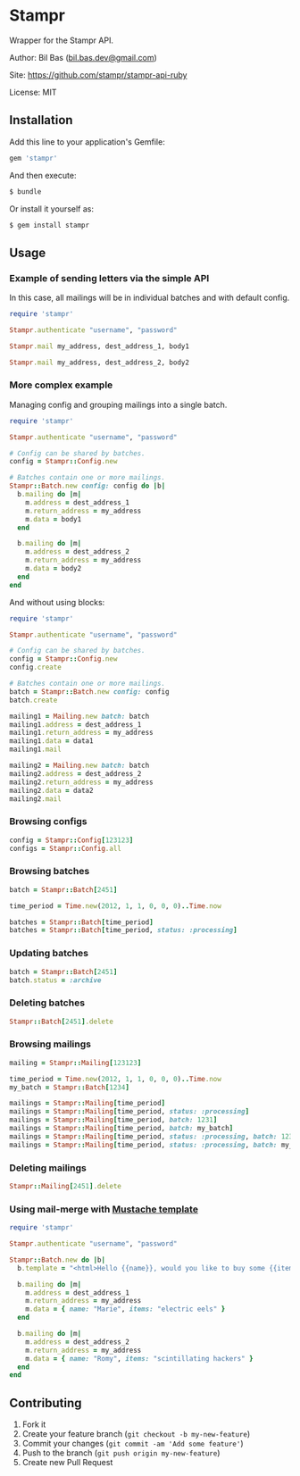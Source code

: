 Stampr
======

Wrapper for the Stampr API.

Author: Bil Bas (bil.bas.dev@gmail.com)

Site: https://github.com/stampr/stampr-api-ruby

License: MIT


Installation
------------

Add this line to your application's Gemfile:

```ruby
gem 'stampr'
```

And then execute:

```bash
$ bundle
```

Or install it yourself as:

```bash
$ gem install stampr
```

Usage
-----

### Example of sending letters via the simple API

In this case, all mailings will be in individual batches and with default config.

```ruby
require 'stampr'

Stampr.authenticate "username", "password"

Stampr.mail my_address, dest_address_1, body1

Stampr.mail my_address, dest_address_2, body2
```

### More complex example

Managing config and grouping mailings into a single batch.

```ruby
require 'stampr'

Stampr.authenticate "username", "password"

# Config can be shared by batches.
config = Stampr::Config.new

# Batches contain one or more mailings.
Stampr::Batch.new config: config do |b|
  b.mailing do |m|
    m.address = dest_address_1
    m.return_address = my_address
    m.data = body1
  end

  b.mailing do |m|
    m.address = dest_address_2
    m.return_address = my_address
    m.data = body2
  end
end
```

And without using blocks:

```ruby
require 'stampr'

Stampr.authenticate "username", "password"

# Config can be shared by batches.
config = Stampr::Config.new
config.create

# Batches contain one or more mailings.
batch = Stampr::Batch.new config: config
batch.create

mailing1 = Mailing.new batch: batch
mailing1.address = dest_address_1
mailing1.return_address = my_address
mailing1.data = data1
mailing1.mail

mailing2 = Mailing.new batch: batch
mailing2.address = dest_address_2
mailing2.return_address = my_address
mailing2.data = data2
mailing2.mail
```

### Browsing configs

```ruby
config = Stampr::Config[123123]
configs = Stampr::Config.all
```

### Browsing batches

```ruby
batch = Stampr::Batch[2451]

time_period = Time.new(2012, 1, 1, 0, 0, 0)..Time.now

batches = Stampr::Batch[time_period]
batches = Stampr::Batch[time_period, status: :processing]
```

### Updating batches

```ruby
batch = Stampr::Batch[2451]
batch.status = :archive
```

### Deleting batches

```ruby
Stampr::Batch[2451].delete
```

### Browsing mailings

```ruby
mailing = Stampr::Mailing[123123]

time_period = Time.new(2012, 1, 1, 0, 0, 0)..Time.now
my_batch = Stampr::Batch[1234]

mailings = Stampr::Mailing[time_period]
mailings = Stampr::Mailing[time_period, status: :processing]
mailings = Stampr::Mailing[time_period, batch: 1231]
mailings = Stampr::Mailing[time_period, batch: my_batch]
mailings = Stampr::Mailing[time_period, status: :processing, batch: 12313]
mailings = Stampr::Mailing[time_period, status: :processing, batch: my_batch]
```

### Deleting mailings

```ruby
Stampr::Mailing[2451].delete
```

### Using mail-merge with [Mustache template](http://mustache.github.io/)

```ruby
require 'stampr'

Stampr.authenticate "username", "password"

Stampr::Batch.new do |b|
  b.template = "<html>Hello {{name}}, would you like to buy some {{items}}!</html>"

  b.mailing do |m|
    m.address = dest_address_1
    m.return_address = my_address
    m.data = { name: "Marie", items: "electric eels" }
  end

  b.mailing do |m|
    m.address = dest_address_2
    m.return_address = my_address
    m.data = { name: "Romy", items: "scintillating hackers" }
  end
end
```


Contributing
------------

1. Fork it
2. Create your feature branch (`git checkout -b my-new-feature`)
3. Commit your changes (`git commit -am 'Add some feature'`)
4. Push to the branch (`git push origin my-new-feature`)
5. Create new Pull Request
